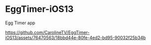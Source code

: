 # EggTimer-iOS13
Egg Timer app


https://github.com/CarolineTV/EggTimer-iOS13/assets/76470563/18bbd44e-80fe-4ed2-bd95-90032f25b34b

